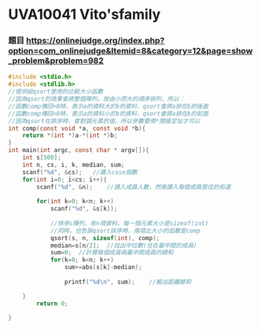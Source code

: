 # UVA10041 Vito'sfamily 
### 題目 https://onlinejudge.org/index.php?option=com_onlinejudge&Itemid=8&category=12&page=show_problem&problem=982
```c
#include <stdio.h>
#include <stdlib.h>
//提供給qsort使用的比較大小函數
//因為qsort的效果會將整個陣列，按由小而大的順序排列，所以：
//函數comp傳回>0時，表示a的資料大於b的資料，qsort會將a排在b的後面
//函數comp傳回<0時，表示a的資料小於b的資料，qsort會將a排在b的前面
//因為qsort在排序時，會對調元素的值，所以參數要用*間接定址才可以
int comp(const void *a, const void *b){
	return *(int *)a-*(int *)b;
}
int main(int argc, const char * argv[]){
	int s[500];
	int n, cs, i, k, median, sum;
	scanf("%d", &cs);	//讀入case個數
	for(int i=0; i<cs; i++){
		scanf("%d", &n);	//讀入成員人數，然後讀入每個成員居住的街道
		
		for(int k=0; k<n; k++)
			scanf("%d", &s[k]);
			
			//排序s陣列，有n項資料，每一個元素大小是sizeof(int)
			//同時，也告訴qsort排序時，兩項比大小的函數是comp
			qsort(s, n, sizeof(int), comp);
			median=s[n/2];	//找出中位數(住在最中間的成員)
			sum=0;	//計算每個成員與最中間成員的總和
			for(k=0; k<n; k++)
				sum+=abs(s[k]-median);
				
				printf("%d\n", sum);	//輸出距離總和

	}
		return 0;

}
```
